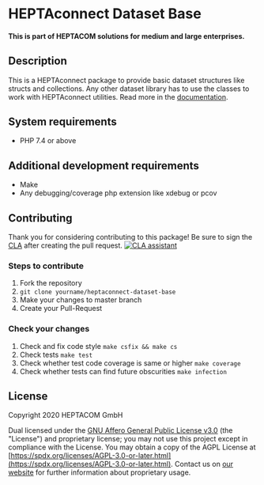 # HEPTAconnect Dataset Base
#### This is part of HEPTACOM solutions for medium and large enterprises.

## Description

This is a HEPTAconnect package to provide basic dataset structures like structs and collections.
Any other dataset library has to use the classes to work with HEPTAconnect utilities.
Read more in the [documentation](https://heptaconnect.io/).


## System requirements

* PHP 7.4 or above


## Additional development requirements

* Make
* Any debugging/coverage php extension like xdebug or pcov


## Contributing

Thank you for considering contributing to this package! Be sure to sign the [CLA](./CLA.md) after creating the pull request. [![CLA assistant](https://cla-assistant.io/readme/badge/HEPTACOM/heptaconnect-dataset-base)](https://cla-assistant.io/HEPTACOM/heptaconnect-dataset-base)


### Steps to contribute

1. Fork the repository
2. `git clone yourname/heptaconnect-dataset-base`
3. Make your changes to master branch
4. Create your Pull-Request


### Check your changes

1. Check and fix code style `make csfix && make cs`
2. Check tests `make test`
3. Check whether test code coverage is same or higher `make coverage`
4. Check whether tests can find future obscurities `make infection`


## License

Copyright 2020 HEPTACOM GmbH

Dual licensed under the [GNU Affero General Public License v3.0](./LICENSE.md) (the "License") and proprietary license; you may not use this project except in compliance with the License.
You may obtain a copy of the AGPL License at [https://spdx.org/licenses/AGPL-3.0-or-later.html](https://spdx.org/licenses/AGPL-3.0-or-later.html).
Contact us on [our website](https://www.heptacom.de) for further information about proprietary usage.
